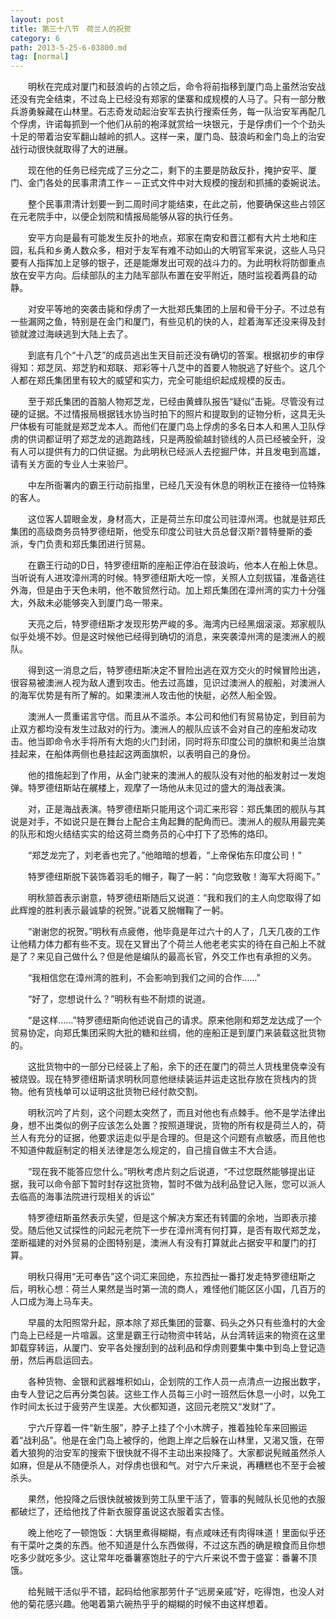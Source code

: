```yaml
---
layout: post
title: 第三十八节　荷兰人的祝贺
category: 6
path: 2013-5-25-6-03800.md
tag: [normal]
---
```


　　明秋在完成对厦门和鼓浪屿的占领之后，命令将前指移到厦门岛上虽然治安战还没有完全结束，不过岛上已经没有郑家的堡寨和成规模的人马了。只有一部分散兵游勇躲藏在山林里。石志奇发动起治安军去执行搜索任务，每一队治安军再配几个俘虏，许诺每抓到一个他们从前的袍泽就赏给一块银元，于是俘虏们一个个劲头十足的带着治安军翻山越岭的抓人。这样一来，厦门岛、鼓浪屿和金门岛上的治安战行动很快就取得了大的进展。

　　现在他的任务已经完成了三分之二，剩下的主要是防敌反扑，掩护安平、厦门、金门各处的民事肃清工作－－正式文件中对大规模的搜刮和抓捕的委婉说法。

　　整个民事肃清计划要一到二周时间才能结束，在此之前，他要确保这些占领区在元老院手中，以便企划院和情报局能够从容的执行任务。

　　安平方向是最有可能发生反扑的地点，郑家在南安和晋江都有大片土地和庄园，私兵和乡勇人数众多，相对于友军有难不动如山的大明官军来说，这些人马只要有人指挥加上足够的银子，还是能爆发出可观的战斗力的。为此明秋将防御重点放在安平方向。后续部队的主力陆军部队布置在安平附近，随时监视着两县的动静。

　　对安平等地的突袭击毙和俘虏了一大批郑氏集团的上层和骨干分子。不过总有一些漏网之鱼，特别是在金门和厦门，有些见机的快的人，趁着海军还没来得及封锁就渡过海峡逃到大陆上去了。

　　到底有几个“十八芝”的成员逃出生天目前还没有确切的答案。根据初步的审俘得知：郑芝凤、郑芝豹和郑联、郑彩等十八芝中的首要人物脱逃了好些个。这几个人都在郑氏集团里有较大的威望和实力，完全可能组织起成规模的反击。

　　至于郑氏集团的首脑人物郑芝龙，已经由黄蜂队报告“疑似”击毙。尽管没有过硬的证据。不过情报局根据钱水协当时拍下的照片和提取到的证物分析，这具无头尸体极有可能就是郑芝龙本人。而他们在厦门岛上俘虏的多名日本人和黑人卫队俘虏的供词都证明了郑芝龙的逃跑路线，只是两股偷越封锁线的人员已经被全歼，没有人可以提供有力的口供证据。为此明秋已经派人去挖掘尸体，并且发电到高雄，请有关方面的专业人士来验尸。

　　中左所衙署内的霸王行动前指里，已经几天没有休息的明秋正在接待一位特殊的客人。

　　这位客人碧眼金发，身材高大，正是荷兰东印度公司驻漳州湾。也就是驻郑氏集团的高级商务员特罗德纽斯，他受东印度公司驻大员总督汉斯?普特曼斯的委派，专门负责和郑氏集团进行贸易。

　　在霸王行动的D日，特罗德纽斯的座船正停泊在鼓浪屿，他本人在船上休息。当听说有人进攻漳州湾的时候。特罗德纽斯大吃一惊，关照人立刻拔锚，准备逃往外海，但是由于天色未明，他不敢贸然行动。加上郑氏集团在漳州湾的实力十分强大，外敌未必能够突入到厦门岛一带来。

　　天亮之后，特罗德纽斯才发现形势严峻的多。海湾内已经黑烟滚滚。郑家舰队似乎处境不妙。但是这时候他已经得到确切的消息，来突袭漳州湾的是澳洲人的舰队。

　　得到这一消息之后，特罗德纽斯决定不冒险出逃在双方交火的时候冒险出逃，很容易被澳洲人视为敌人遭到攻击。他去过高雄，见识过澳洲人的舰船，对澳洲人的海军优势是有所了解的。如果澳洲人攻击他的快艇，必然人船全毁。

　　澳洲人一贯重诺言守信。而且从不滥杀。本公司和他们有贸易协定，到目前为止双方都均没有发生过敌对的行为。澳洲人的舰队应该不会对自己的座船发动攻击。他当即命令水手将所有大炮的火门封闭，同时将东印度公司的旗帜和奥兰治旗挂起来，在船体两侧也悬挂起这两面旗帜，以表明自己的身份。

　　他的措施起到了作用，从金门驶来的澳洲人的舰队没有对他的船发射过一发炮弹。特罗德纽斯站在艉楼上，观摩了一场他从未见过的盛大的海战表演。

　　对，正是海战表演。特罗德纽斯只能用这个词汇来形容：郑氏集团的舰队与其说是对手，不如说只是在舞台上配合主角起舞的配角而已。澳洲人的舰队用最完美的队形和炮火结结实实的给这荷兰商务员的心中打下了恐怖的烙印。

　　“郑芝龙完了，刘老香也完了。”他暗暗的想着，“上帝保佑东印度公司！”

　　特罗德纽斯脱下装饰着羽毛的帽子，鞠了一躬：“向您致敬！海军大将阁下。”

　　明秋颔首表示谢意，特罗德纽斯随后又说道：“我和我们的主人向您取得了如此辉煌的胜利表示最诚挚的祝贺。”说着又脱帽鞠了一躬。

　　“谢谢您的祝贺。”明秋有点疲倦，他毕竟是年过六十的人了，几天几夜的工作让他精力体力都有些不支。现在又冒出了个荷兰人他老老实实的待在自己船上不就是了？来见自己做什么？但是他是编队的最高长官，外交工作也有承担的义务。

　　“我相信您在漳州湾的胜利，不会影响到我们之间的合作……”

　　“好了，您想说什么？”明秋有些不耐烦的说道。

　　“是这样……”特罗德纽斯向他述说自己的请求。原来他刚和郑芝龙达成了一个贸易协定，向郑氏集团采购大批的糖和丝绸，他的座船正是到厦门来装载这批货物的。

　　这批货物中的一部分已经装上了船，余下的还在厦门的荷兰人货栈里侥幸没有被烧毁。现在特罗德纽斯请求明秋同意他继续装运并运走这批存放在货栈内的货物。他有货栈单可以证明这批货物已经付款交割。

　　明秋沉吟了片刻，这个问题太突然了，而且对他也有点棘手。他不是学法律出身，想不出类似的例子应该怎么处置？按照道理说，货物的所有权是荷兰人的，荷兰人有充分的证据，他要求运走似乎是合理的。但是这个问题有点敏感，而且他也不知道仲裁庭制定的相关法律是怎么规定的，自己擅自做主不大合适。

　　“现在我不能答应您什么。”明秋考虑片刻之后说道，“不过您既然能够提出证据，我可以命令部下暂时封存这批货物，暂时不做为战利品登记入账，您可以派人去临高的海事法院进行现相关的诉讼”

　　特罗德纽斯虽然表示失望，但是这个解决方案还有转圜的余地，当即表示接受。随后他又试探性的问起元老院下一步在漳州湾有何打算，是否有取代郑芝龙，垄断福建的对外贸易的企图特别是，澳洲人有没有打算就此占据安平和厦门的打算。

　　明秋只得用“无可奉告”这个词汇来回绝，东拉西扯一番打发走特罗德纽斯之后，明秋心想：荷兰人果然是当时第一流的商人，难怪他们能区区小国，几百万的人口成为海上马车夫。

　　早晨的太阳照常升起，原本除了郑氏集团的营寨、码头之外只有些渔村的大金门岛上已经是一片喧嚣。这里是霸王行动物资中转站，从台湾转运来的物资在这里卸载穿转运，从厦门、安平各处搜刮到的战利品和俘虏则要集中集中到岛上登记造册，然后再启运回去。

　　各种货物、金银和武器堆积如山，企划院的工作人员一点清点一边报出数字，由专人登记之后再分类包装。这些工作人员每三小时一班然后休息一小时，以免工作时间太长过于疲劳产生误差。大伙都知道，这回元老院又“发财”了。

　　宁六斤穿着一件“新生服”，脖子上挂了个小木牌子，推着独轮车来回搬运着“战利品”。他是在金门岛上被俘的，他跑上岸之后躲在山林里，又渴又饿，在带着大狼狗的治安军的搜索下很快就不得不主动出来投降了。大家都说髡贼虽然杀人如麻，但是从不随便杀人，对俘虏也很和气。对宁六斤来说，再糟糕也不至于会被杀头。

　　果然，他投降之后很快就被拨到劳工队里干活了，管事的髡贼队长见他的衣服都破烂了，还给他找了件新衣服穿虽说这衣服着实古怪。

　　晚上他吃了一顿饱饭：大锅里煮得糊糊，有点咸味还有肉得味道！里面似乎还有干菜叶之类的东西。他不知道是什么东西做得，不过这东西的确是粮食而且你想吃多少就吃多少。这让常年吃番薯塞饱肚子的宁六斤来说不啻于盛宴：番薯不顶饿。

　　给髡贼干活似乎不错，起码给他家那劳什子“远房亲戚”好，吃得饱，也没人对他的菊花感兴趣。他喝着第六碗热乎乎的糊糊的时候不由这样想着。